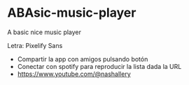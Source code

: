 # ABAsic-music-player
A basic nice music player

Letra: Pixelify Sans

- Compartir la app con amigos pulsando botón
- Conectar con spotify para reproducir la lista dada la URL 
- https://www.youtube.com/@nashallery
